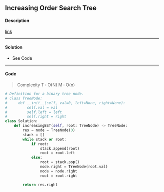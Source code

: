 ## Increasing Order Search Tree

#### Description

[link](https://leetcode.com/problems/leaf-similar-trees/)

---

#### Solution

- See Code

---

#### Code

> Complexity  T : O(N)   M : O(n)

```python
# Definition for a binary tree node.
# class TreeNode:
#     def __init__(self, val=0, left=None, right=None):
#         self.val = val
#         self.left = left
#         self.right = right
class Solution:
    def increasingBST(self, root: TreeNode) -> TreeNode:
        res = node = TreeNode(0)
        stack = []
        while stack or root:
            if root:
                stack.append(root)
                root = root.left
            else:
                root = stack.pop()
                node.right = TreeNode(root.val)
                node = node.right
                root = root.right

        return res.right
```
